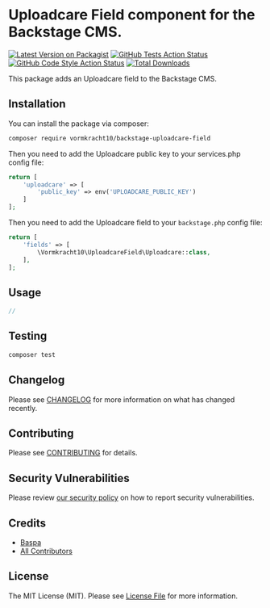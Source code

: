 # Uploadcare Field component for the Backstage CMS.

[![Latest Version on Packagist](https://img.shields.io/packagist/v/vormkracht10/backstage-uploadcare-field.svg?style=flat-square)](https://packagist.org/packages/vormkracht10/backstage-uploadcare-field)
[![GitHub Tests Action Status](https://img.shields.io/github/actions/workflow/status/vormkracht10/backstage-uploadcare-field/run-tests.yml?branch=main&label=tests&style=flat-square)](https://github.com/vormkracht10/backstage-uploadcare-field/actions?query=workflow%3Arun-tests+branch%3Amain)
[![GitHub Code Style Action Status](https://img.shields.io/github/actions/workflow/status/vormkracht10/backstage-uploadcare-field/fix-php-code-style-issues.yml?branch=main&label=code%20style&style=flat-square)](https://github.com/vormkracht10/backstage-uploadcare-field/actions?query=workflow%3A"Fix+PHP+code+style+issues"+branch%3Amain)
[![Total Downloads](https://img.shields.io/packagist/dt/vormkracht10/backstage-uploadcare-field.svg?style=flat-square)](https://packagist.org/packages/vormkracht10/backstage-uploadcare-field)

This package adds an Uploadcare field to the Backstage CMS.

## Installation

You can install the package via composer:

```bash
composer require vormkracht10/backstage-uploadcare-field
```

Then you need to add the Uploadcare public key to your services.php config file:

```php
return [
    'uploadcare' => [
        'public_key' => env('UPLOADCARE_PUBLIC_KEY')
    ]
];
```

Then you need to add the Uploadcare field to your `backstage.php` config file:

```php
return [
    'fields' => [
        \Vormkracht10\UploadcareField\Uploadcare::class,
    ],
];
```

## Usage

```php
//
```

## Testing

```bash
composer test
```

## Changelog

Please see [CHANGELOG](CHANGELOG.md) for more information on what has changed recently.

## Contributing

Please see [CONTRIBUTING](CONTRIBUTING.md) for details.

## Security Vulnerabilities

Please review [our security policy](../../security/policy) on how to report security vulnerabilities.

## Credits

-   [Baspa](https://github.com/vormkracht10)
-   [All Contributors](../../contributors)

## License

The MIT License (MIT). Please see [License File](LICENSE.md) for more information.
